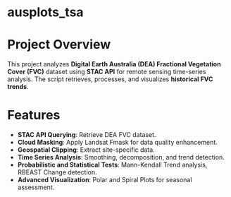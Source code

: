 # ausplots_tsa
# Project Overview
This project analyzes **Digital Earth Australia (DEA) Fractional Vegetation Cover (FVC)** dataset using **STAC API** for remote sensing time-series analysis. The script retrieves, processes, and visualizes **historical FVC trends**. 

# Features
- **STAC API Querying**: Retrieve DEA FVC dataset.
- **Cloud Masking**: Apply Landsat Fmask for data quality enhancement.
- **Geospatial Clipping**: Extract site-specific data.
- **Time Series Analysis**: Smoothing, decomposition, and trend detection.
- **Probabilistic and Statistical Tests**: Mann-Kendall Trend analysis, RBEAST Change detection.
- **Advanced Visualization**: Polar and Spiral Plots for seasonal assessment.
